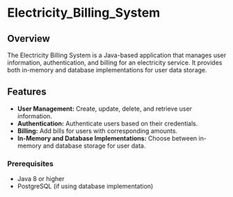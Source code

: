 # Electricity_Billing_System

## Overview
The Electricity Billing System is a Java-based application that manages user information, authentication, and billing for an electricity service. It provides both in-memory and database implementations for user data storage.

## Features
- **User Management:** Create, update, delete, and retrieve user information.
- **Authentication:** Authenticate users based on their credentials.
- **Billing:** Add bills for users with corresponding amounts.
- **In-Memory and Database Implementations:** Choose between in-memory and database storage for user data.

### Prerequisites
- Java 8 or higher
- PostgreSQL (if using database implementation)

